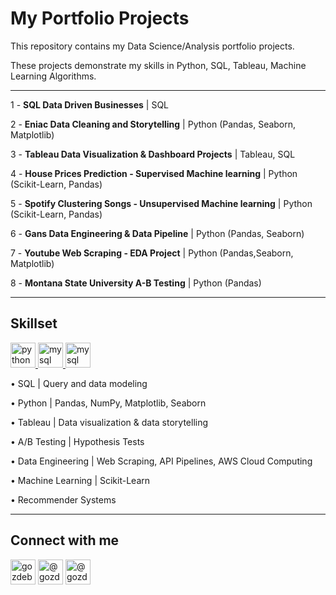 # My Portfolio Projects

This repository contains my Data Science/Analysis portfolio projects.

These projects demonstrate my skills in Python, SQL, Tableau, Machine Learning Algorithms.
________________________

1 - **SQL Data Driven Businesses** | SQL

2 - **Eniac Data Cleaning and Storytelling** | Python (Pandas, Seaborn, Matplotlib)

3 - **Tableau Data Visualization & Dashboard Projects** | Tableau, SQL

4 - **House Prices Prediction - Supervised Machine learning** | Python (Scikit-Learn, Pandas)

5 - **Spotify Clustering Songs - Unsupervised Machine learning** | Python (Scikit-Learn, Pandas)

6 - **Gans Data Engineering & Data Pipeline** | Python (Pandas, Seaborn)

7 - **Youtube Web Scraping - EDA Project** | Python (Pandas,Seaborn, Matplotlib)

8 - **Montana State University A-B Testing** | Python (Pandas)



________________________

## Skillset

<p align="left"> <a href="https://www.python.org" target="_blank" rel="noreferrer"> <img src="https://cdn4.iconfinder.com/data/icons/logos-and-brands/512/267_Python_logo-1024.png" alt="python" width="40" height="40"/> <a href="https://www.mysql.com/" target="_blank" rel="noreferrer"> <img src="https://cdn4.iconfinder.com/data/icons/logos-brands-5/24/mysql-1024.png" alt="mysql" width="40" height="40"/> </a> <a href="https://public.tableau.com/app/profile/gozdebarin" target="_blank" rel="noreferrer"> <img src="https://cdn2.iconfinder.com/data/icons/mixd/512/3_tableau-1024.png" alt="mysql" width="40" height="40"/> </a> 
  
 </a> </p>
 
• SQL | Query and data modeling

• Python | Pandas, NumPy, Matplotlib, Seaborn

• Tableau | Data visualization & data storytelling

• A/B Testing | Hypothesis Tests

• Data Engineering | Web Scraping, API Pipelines, AWS Cloud Computing

• Machine Learning | Scikit-Learn

• Recommender Systems

________________________

## Connect with me

<p align="left">
<a href="https://linkedin.com/in/gozdebarin" target="blank"><img align="center" src="https://cdn2.iconfinder.com/data/icons/social-media-2285/512/1_Linkedin_unofficial_colored_svg-1024.png" alt="gozdebarin" height="40" width="40" /></a>
<a href="https://medium.com/@gozdebarin" target="blank"><img align="center" src="https://cdn4.iconfinder.com/data/icons/social-media-rounded-corners/512/Medium_rounded_cr-1024.png" alt="@gozdebarin" height="40" width="40" /></a> <a href="https://mail.google.com/mail/u/0/#inbox?compose=GTvVlcSBmlnSlpSbnWdphFdRsLTNpXlDsHKsJPwTpWjmmTqrqJLbbGCBJxngnvqfkbVLrFffntkDw" target="blank"><img align="center" src="https://cdn2.iconfinder.com/data/icons/zohanimasi-bundle-2/512/Gmail-1024.png" alt="@gozdebarin" height="40" width="40" /></a> 
</p>

